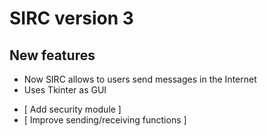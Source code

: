# SIRC version 3

## New features
  * Now SIRC allows to users send messages in the Internet
  * Uses Tkinter as GUI

- [ Add security module ]
- [ Improve sending/receiving functions ]
